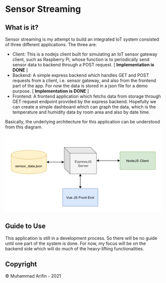 # Sensor Streaming

## What is it?

Sensor streaming is my attempt to build an integrated IoT system consisted of three different applications. The three are:

- Client: This is a nodejs client built for simulating an IoT sensor gateway client, such as Raspberry Pi, whose function is to periodically send sensor data to backend through a POST request. [ **Implementation is DONE** ]
- Backend: A simple express backend which handles GET and POST requests from a client, i.e. sensor gateway, and also from the frontend part of the app. For now the data is stored in a json file for a demo purpose. [ **Implementation is DONE** ]
- Frontend: A frontend application which fetchs data from storage through GET request endpoint provided by the express backend. Hopefully we can create a simple dashboard which can graph the data, which is the temperature and humidity data by room area and also by date time.

Basically, the underlying architecture for this application can be understood from this diagram.
![Basic architecture](/img/system.png)

## Guide to Use

This application is still in a development process. So there will be no guide until one part of the system is done. For now, my focus will be on the backend side which will do much of the heavy-lifting functionalities.

## Copyright

&copy; Muhammad Arifin - 2021
